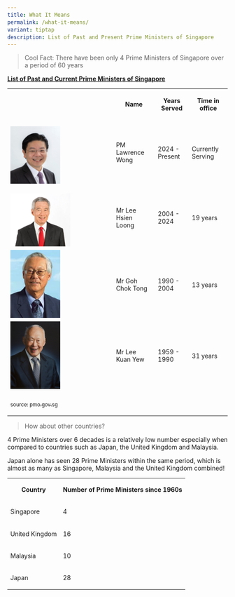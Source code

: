 ```yaml
---
title: What It Means
permalink: /what-it-means/
variant: tiptap
description: List of Past and Present Prime Ministers of Singapore
---
```

<blockquote>
<p>Cool Fact: There have been only 4 Prime Ministers of Singapore over a
period of 60 years</p>
</blockquote>
<p><strong><u>List of Past and Current Prime Ministers of Singapore</u></strong>
</p>
<table style="minWidth: 175px">
<colgroup>
<col>
<col>
<col>
<col>
<col>
<col>
<col>
</colgroup>
<tbody>
<tr>
<th rowspan="1" colspan="1">
<p></p>
</th>
<th rowspan="1" colspan="2">
<p>Name</p>
</th>
<th rowspan="1" colspan="2">
<p>Years Served</p>
</th>
<th rowspan="1" colspan="2">
<p>Time in office</p>
</th>
</tr>
<tr>
<td rowspan="1" colspan="1">
<p></p>
<div class="isomer-image-wrapper">
<img style="width: 50%;" height="auto" width="100%" alt="Lawrence Wong" src="/images/photo_lawrence_wong.png">
</div>
</td>
<td rowspan="1" colspan="2">
<p></p>
<p>PM Lawrence Wong</p>
</td>
<td rowspan="1" colspan="2">
<p></p>
<p>2024 - Present</p>
</td>
<td rowspan="1" colspan="2">
<p></p>
<p>Currently Serving</p>
</td>
</tr>
<tr>
<td rowspan="1" colspan="1">
<p></p>
<div class="isomer-image-wrapper">
<img style="width: 60%;" height="auto" width="100%" alt="Lee Hsien Loong" src="/images/Screenshot_2024_06_12_224951.jpg">
</div>
</td>
<td rowspan="1" colspan="2">
<p></p>
<p>Mr Lee Hsien Loong</p>
</td>
<td rowspan="1" colspan="2">
<p></p>
<p>2004 - 2024</p>
</td>
<td rowspan="1" colspan="2">
<p></p>
<p>19 years</p>
</td>
</tr>
<tr>
<td rowspan="1" colspan="1">
<div class="isomer-image-wrapper">
<img style="width: 50%;" height="auto" width="100%" alt="Goh Chok Tong" src="/images/Mr_GOH_Chok_Tong.png">
</div>
</td>
<td rowspan="1" colspan="2">
<p></p>
<p>Mr Goh Chok Tong</p>
</td>
<td rowspan="1" colspan="2">
<p></p>
<p>1990 - 2004</p>
</td>
<td rowspan="1" colspan="2">
<p></p>
<p>13 years</p>
</td>
</tr>
<tr>
<td rowspan="1" colspan="1">
<div class="isomer-image-wrapper">
<img style="width: 50%;" height="auto" width="100%" alt="Lee Kuan Yew" src="/images/Lee_Kuan_Yew.png">
</div>
</td>
<td rowspan="1" colspan="2">
<p></p>
<p>Mr Lee Kuan Yew</p>
</td>
<td rowspan="1" colspan="2">
<p></p>
<p>1959 - 1990</p>
</td>
<td rowspan="1" colspan="2">
<p></p>
<p>31 years</p>
</td>
</tr>
<tr>
<td rowspan="1" colspan="1">
<p><sub>source: </sub><a href="http://pmo.gov.sg" rel="noopener noreferrer nofollow" target="_blank"><sub>pmo.gov.sg</sub></a>
</p>
</td>
<td rowspan="1" colspan="2">
<p></p>
</td>
<td rowspan="1" colspan="2">
<p></p>
</td>
<td rowspan="1" colspan="1">
<p></p>
</td>
<td rowspan="1" colspan="1">
<p></p>
</td>
</tr>
</tbody>
</table>
<p></p>
<blockquote>
<p>How about other countries?</p>
</blockquote>
<p>4 Prime Ministers over 6 decades is a relatively low number especially
when compared to countries such as Japan, the United Kingdom and Malaysia.</p>
<p>Japan alone has seen 28 Prime Ministers within the same period, which
is almost as many as Singapore, Malaysia and the United Kingdom combined!</p>
<table style="minWidth: 50px">
<colgroup>
<col>
<col>
</colgroup>
<tbody>
<tr>
<th rowspan="1" colspan="1">
<p>Country</p>
</th>
<th rowspan="1" colspan="1">
<p>Number of Prime Ministers since 1960s</p>
</th>
</tr>
<tr>
<td rowspan="1" colspan="1">
<p>Singapore</p>
</td>
<td rowspan="1" colspan="1">
<p>4</p>
</td>
</tr>
<tr>
<td rowspan="1" colspan="1">
<p>United Kingdom</p>
</td>
<td rowspan="1" colspan="1">
<p>16</p>
</td>
</tr>
<tr>
<td rowspan="1" colspan="1">
<p>Malaysia</p>
</td>
<td rowspan="1" colspan="1">
<p>10</p>
</td>
</tr>
<tr>
<td rowspan="1" colspan="1">
<p>Japan</p>
</td>
<td rowspan="1" colspan="1">
<p>28</p>
</td>
</tr>
</tbody>
</table>
<p></p>